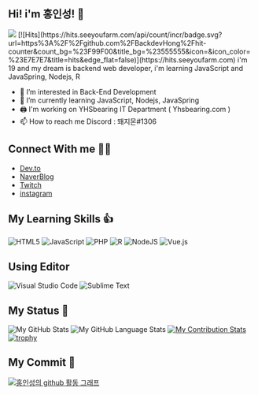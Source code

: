 ## Hi! i'm 홍인성! 👋
<img src="https://user-images.githubusercontent.com/73598325/148487481-c0f8a477-e8f5-475b-b2cc-4c3616091e8b.jpg">
[![Hits](https://hits.seeyoufarm.com/api/count/incr/badge.svg?url=https%3A%2F%2Fgithub.com%2FBackdevHong%2Fhit-counter&count_bg=%23F99F00&title_bg=%23555555&icon=&icon_color=%23E7E7E7&title=hits&edge_flat=false)](https://hits.seeyoufarm.com)
i'm 19 and my dream is backend web developer, i'm learning JavaScript and JavaSpring, Nodejs, R

- 👀 I’m interested in Back-End Development
- 🌱 I’m currently learning JavaScript, Nodejs, JavaSpring
- 🖨️ I'm working on YHSbearing IT Department ( Yhsbearing.com )
- 📫 How to reach me Discord : 뙈지몬#1306

## Connect With me 🐱‍🏍
- [Dev.to](https://dev.to/dlstjdghd)
- [NaverBlog](https://blog.naver.com/backdev_hong)
- [Twitch](https://twitch.tv/ghddls7799)
- [instagram](https://www.instagram.com/ghddlstjd0704/)

## My Learning Skills 👍
![HTML5](https://img.shields.io/badge/html5-%23E34F26.svg?style=for-the-badge&logo=html5&logoColor=white) ![JavaScript](https://img.shields.io/badge/javascript-%23323330.svg?style=for-the-badge&logo=javascript&logoColor=%23F7DF1E) ![PHP](https://img.shields.io/badge/php-%23777BB4.svg?style=for-the-badge&logo=php&logoColor=white) ![R](https://img.shields.io/badge/r-%23276DC3.svg?style=for-the-badge&logo=r&logoColor=white) ![NodeJS](https://img.shields.io/badge/node.js-6DA55F?style=for-the-badge&logo=node.js&logoColor=white) ![Vue.js](https://img.shields.io/badge/vuejs-%2335495e.svg?style=for-the-badge&logo=vuedotjs&logoColor=%234FC08D) 

## Using Editor
![Visual Studio Code](https://img.shields.io/badge/Visual%20Studio%20Code-0078d7.svg?style=for-the-badge&logo=visual-studio-code&logoColor=white) ![Sublime Text](https://img.shields.io/badge/sublime_text-%23575757.svg?style=for-the-badge&logo=sublime-text&logoColor=important)

## My Status 🎁
![My GitHub Stats](https://github-readme-stats.vercel.app/api/?username=BackdevHong&count_private=true&theme=react&showicons=true)
![My GitHub Language Stats](https://github-readme-stats.vercel.app/api/top-langs/?username=BackdevHong&langs_count=5&theme=react)
[![My Contribution Stats](https://github-contribution-stats.vercel.app/api/?username=BackdevHong)](https://github.com/BackdevHong/github-contribution-stats/)
[![trophy](https://github-profile-trophy.vercel.app/?username=backdevhong&theme=onedark)](https://github.com/ryo-ma/github-profile-trophy)

## My Commit 🙌
[![홍인성의 github 활동 그래프 ](https://activity-graph.herokuapp.com/graph?username=BackdevHong&theme=react-dark)](https://github.com/BackdevHong)

<!---
dlstjdghd/dlstjdghd is a ✨ special ✨ repository because its `README.md` (this file) appears on your GitHub profile.
You can click the Preview link to take a look at your changes.
--->

